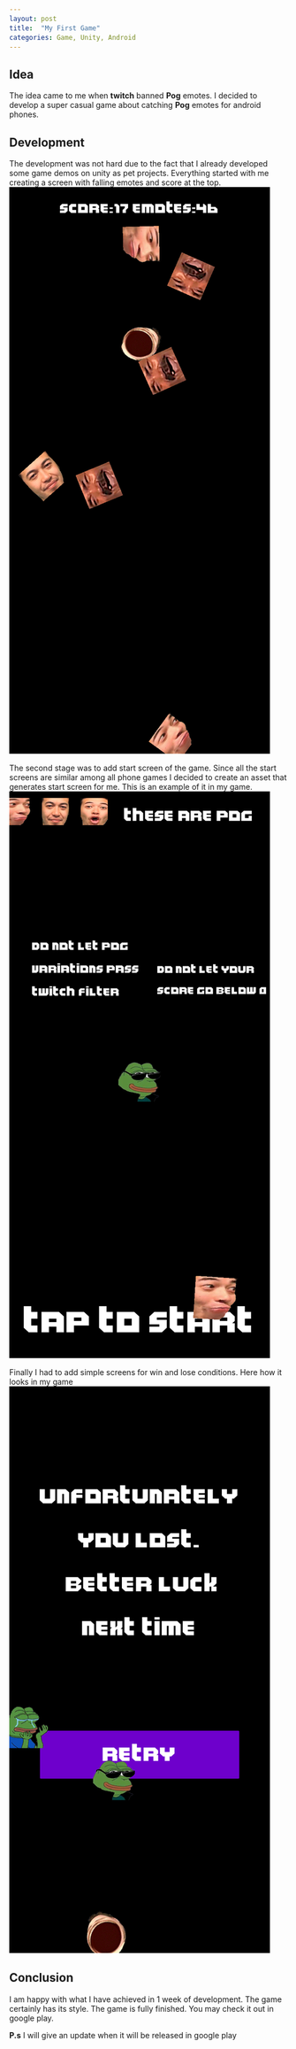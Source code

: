 ```yaml
---
layout: post
title:  "My First Game"
categories: Game, Unity, Android
---
```


## Idea

The idea came to me when **twitch** banned **Pog** emotes. I decided to develop a super casual game about catching **Pog** emotes for android phones. 

## Development

The development was not hard due to the fact that I already developed some game demos on unity as pet projects.  Everything started with me creating a screen with falling emotes and score at the top. ![gamescreen](/assets/game.png)

The second stage was to add start screen of the game. Since all the start screens are similar among all phone games I decided to create an asset  that generates start screen for me. This is an example of it in my game. ![startscreen](/assets/startmenu.png)

Finally I had to add simple screens for win and lose conditions. Here how it looks in my game ![endscreen](/assets/gameover.png)

## Conclusion

I am happy with what I have achieved in 1 week of development. The game certainly has its style. The game is fully finished. You may check it out in google play.

**P.s** I will give an update when it will be released in google play